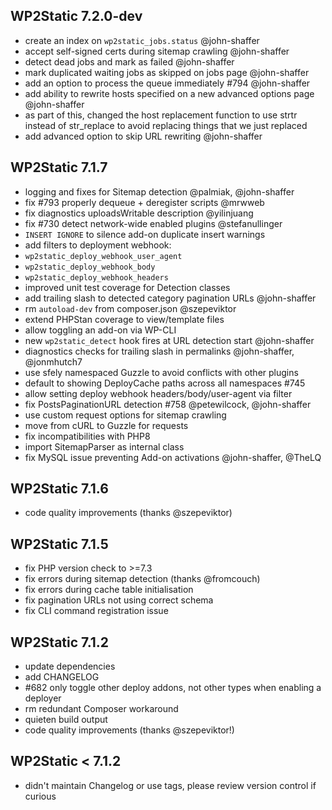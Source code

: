 ## WP2Static 7.2.0-dev

 - create an index on `wp2static_jobs.status` @john-shaffer
 - accept self-signed certs during sitemap crawling @john-shaffer
 - detect dead jobs and mark as failed @john-shaffer
 - mark duplicated waiting jobs as skipped on jobs page @john-shaffer
 - add an option to process the queue immediately #794 @john-shaffer
 - add ability to rewrite hosts specified on a new advanced options page @john-shaffer
  - as part of this, changed the host replacement function to use strtr instead of str_replace to avoid replacing things that we just replaced
 - add advanced option to skip URL rewriting @john-shaffer

## WP2Static 7.1.7

 - logging and fixes for Sitemap detection @palmiak, @john-shaffer
 - fix #793 properly dequeue + deregister scripts @mrwweb
 - fix diagnostics uploadsWritable description @yilinjuang
 - fix #730 detect network-wide enabled plugins @stefanullinger
 - `INSERT IGNORE` to silence add-on duplicate insert warnings
 - add filters to deployment webhook:
  - `wp2static_deploy_webhook_user_agent`
  - `wp2static_deploy_webhook_body`
  - `wp2static_deploy_webhook_headers`
 - improved unit test coverage for Detection classes
 - add trailing slash to detected category pagination URLs @john-shaffer
 - rm `autoload-dev` from composer.json @szepeviktor
 - extend PHPStan coverage to view/template files
 - allow toggling an add-on via WP-CLI
 - new `wp2static_detect` hook fires at URL detection start @john-shaffer
 - diagnostics checks for trailing slash in permalinks @john-shaffer, @jonmhutch7
 - use sfely namespaced Guzzle to avoid conflicts with other plugins
 - default to showing DeployCache paths across all namespaces #745
 - allow setting deploy webhook headers/body/user-agent via filter
 - fix PostsPaginationURL detection #758 @petewilcock, @john-shaffer
 - use custom request options for sitemap crawling
 - move from cURL to Guzzle for requests
 - fix incompatibilities with PHP8
 - import SitemapParser as internal class
 - fix MySQL issue preventing Add-on activations @john-shaffer, @TheLQ

## WP2Static 7.1.6

 - code quality improvements (thanks @szepeviktor)

## WP2Static 7.1.5

 - fix PHP version check to >=7.3
 - fix errors during sitemap detection (thanks @fromcouch)
 - fix errors during cache table initialisation
 - fix pagination URLs not using correct schema
 - fix CLI command registration issue

## WP2Static 7.1.2

 - update dependencies
 - add CHANGELOG
 - #682 only toggle other deploy addons, not other types when enabling a deployer
 - rm redundant Composer workaround
 - quieten build output
 - code quality improvements (thanks @szepeviktor!)

## WP2Static &lt; 7.1.2

 - didn't maintain Changelog or use tags, please review version control if curious


